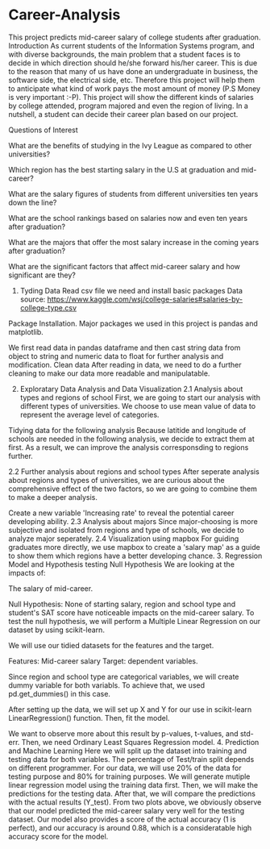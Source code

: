 # Career-Analysis
This project predicts mid-career salary of college students after graduation. 
Introduction
As current students of the Information Systems program, and with diverse backgrounds, the main problem that a student faces is to decide in which direction should he/she forward his/her career. This is due to the reason that many of us have done an undergraduate in business, the software side, the electrical side, etc. Therefore this project will help them to anticipate what kind of work pays the most amount of money (P.S Money is very important :-P). This project will show the different kinds of salaries by college attended, program majored and even the region of living. In a nutshell, a student can decide their career plan based on our project.

Questions of Interest

What are the benefits of studying in the Ivy League as compared to other universities?

Which region has the best starting salary in the U.S at graduation and mid-career?

What are the salary figures of students from different universities ten years down the line?

What are the school rankings based on salaries now and even ten years after graduation?

What are the majors that offer the most salary increase in the coming years after graduation?

What are the significant factors that affect mid-career salary and how significant are they?

1. Tyding Data
Read csv file we need and install basic packages
Data source: https://www.kaggle.com/wsj/college-salaries#salaries-by-college-type.csv

Package Installation. Major packages we used in this project is pandas and matplotlib.

We first read data in pandas dataframe and then cast string data from object to string and numeric data to float for further analysis and modification.
Clean data
After reading in data, we need to do a further cleaning to make our data more readable and manipulatable.

2. Exploratary Data Analysis and Data Visualization
2.1 Analysis about types and regions of school
First, we are going to start our analysis with different types of universities. We choose to use mean value of data to represent the average level of categories.

Tidying data for the following analysis
Because latitide and longitude of schools are needed in the following analysis, we decide to extract them at first. As a result, we can improve the analysis corresponsding to regions further.

2.2 Further analysis about regions and school types
After seperate analysis about regions and types of universities, we are curious about the comprehensive effect of the two factors, so we are going to combine them to make a deeper analysis.

Create a new variable 'Increasing rate' to reveal the potential career developing ability.
2.3 Analysis about majors
Since major-choosing is more subjective and isolated from regions and type of schools, we decide to analyze major seperately.
2.4 Visualization using mapbox
For guiding graduates more directly, we use mapbox to create a 'salary map' as a guide to show them which regions have a better developing chance.
3. Regression Model and Hypothesis testing
Null Hypothesis
We are looking at the impacts of:

The salary of mid-career.

Null Hypothesis: None of starting salary, region and school type and student's SAT score have noticeable impacts on the mid-career salary.
To test the null hypothesis, we will perform a Multiple Linear Regression on our dataset by using scikit-learn.

We will use our tidied datasets for the features and the target.

Features: Mid-career salary Target: dependent variables.

Since region and school type are categorical variables, we will create dummy variable for both variabls. To achieve that, we used pd.get_dummies() in this case.

After setting up the data, we will set up X and Y for our use in scikit-learn LinearRegression() function. Then, fit the model.

We want to observe more about this result by p-values, t-values, and std-err. Then, we need Ordinary Least Squares Regression model.
4. Prediction and Machine Learning
Here we will split up the dataset into training and testing data for both variables. The percentage of Test/train split depends on different programmer. For our data, we will use 20% of the data for testing purpose and 80% for training purposes. We will generate mutiple linear regression model using the training data first. Then, we will make the predictions for the testing data. After that, we will compare the predictions with the actual results (Y_test).
From two plots above, we obviously observe that our model predicted the mid-career salary very well for the testing dataset. Our model also provides a score of the actual accuracy (1 is perfect), and our accuracy is around 0.88, which is a consideratable high accuracy score for the model.

